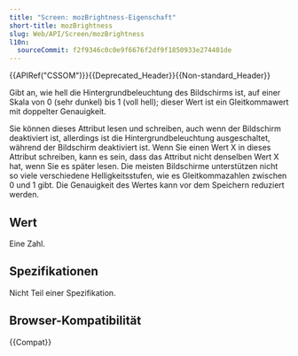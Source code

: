 ```yaml
---
title: "Screen: mozBrightness-Eigenschaft"
short-title: mozBrightness
slug: Web/API/Screen/mozBrightness
l10n:
  sourceCommit: f2f9346c0c0e9f6676f2df9f1850933e274401de
---
```


{{APIRef("CSSOM")}}{{Deprecated_Header}}{{Non-standard_Header}}

Gibt an, wie hell die Hintergrundbeleuchtung des Bildschirms ist, auf einer Skala von 0 (sehr dunkel) bis 1 (voll
hell); dieser Wert ist ein Gleitkommawert mit doppelter Genauigkeit.

Sie können dieses Attribut lesen und schreiben, auch wenn der Bildschirm deaktiviert ist, allerdings ist die
Hintergrundbeleuchtung ausgeschaltet, während der Bildschirm deaktiviert ist. Wenn Sie einen Wert X in dieses
Attribut schreiben, kann es sein, dass das Attribut nicht denselben Wert X hat, wenn Sie es später lesen. Die meisten
Bildschirme unterstützen nicht so viele verschiedene Helligkeitsstufen, wie es Gleitkommazahlen zwischen 0
und 1 gibt. Die Genauigkeit des Wertes kann vor dem Speichern reduziert werden.

## Wert

Eine Zahl.

## Spezifikationen

Nicht Teil einer Spezifikation.

## Browser-Kompatibilität

{{Compat}}
